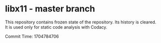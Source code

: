 # libx11 - master branch

This repository contains frozen state of the repository.
Its history is cleared. It is used only for static code
analysis with Codacy.

Commit Time: 1704784706